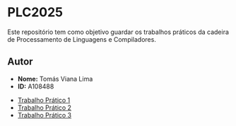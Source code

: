 # PLC2025

Este repositório tem como objetivo guardar os trabalhos práticos da cadeira de Processamento de Linguagens e Compiladores.

## Autor
- **Nome:** Tomás Viana Lima
- **ID:** A108488


* [Trabalho Prático 1](./TP1/)
* [Trabalho Prático 2](./TP2/)
* [Trabalho Prático 3](./TP3/)

